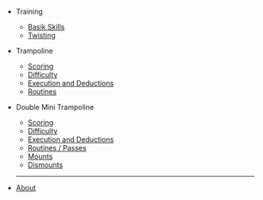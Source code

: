 * Training
  - [Basik Skills](Training/Basicskills.md)
  - [Twisting](Training/Twisting.md)
  
* Trampoline
  - [Scoring](Trampoline/Scoring.md)
  - [Difficulty](Trampoline/Difficulty.md)
  - [Execution and Deductions](Trampoline/Execution.md)
  - [Routines](Trampoline/Routines.md)

* Double Mini Trampoline
  - [Scoring](Doublemini/Scoring.md)
  - [Difficulty](Doublemini/Difficulty.md)
  - [Execution and Deductions](Doublemini/Execution.md)
  - [Routines / Passes](Doublemini/Routines.md)
  - [Mounts](Doublemini/Mounts.md)
  - [Dismounts](Doublemini/Dismounts.md)
  ----------------------------------------

- [About](About.md)
